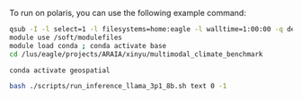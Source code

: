 To run on polaris, you can use the following example command:
```bash
qsub -I -l select=1 -l filesystems=home:eagle -l walltime=1:00:00 -q debug -A ARAIA
module use /soft/modulefiles
module load conda ; conda activate base
cd /lus/eagle/projects/ARAIA/xinyu/multimodal_climate_benchmark

conda activate geospatial

bash ./scripts/run_inference_llama_3p1_8b.sh text 0 -1
```

